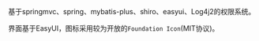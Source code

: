 
基于springmvc、spring、mybatis-plus、shiro、easyui、Log4j2的权限系统。

界面基于EasyUI，图标采用较为开放的`Foundation Icon`(MIT协议)。